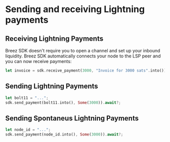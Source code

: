 # Sending and receiving Lightning payments

## Receiving Lightning Payments
Breez SDK doesn't require you to open a channel and set up your inbound liquidity.
Breez SDK automatically connects your node to the LSP peer and you can now receive payments:

```rust
let invoice = sdk.receive_payment(3000, "Invoice for 3000 sats".into()).await?;
```

## Sending Lightning Payments
```rust
let bolt11 = "...";
sdk.send_payment(bolt11.into(), Some(3000)).await?;
```

## Sending Spontaneus Lightning Payments
```rust
let node_id = "...";
sdk.send_payment(node_id.into(), Some(3000)).await?;
```

